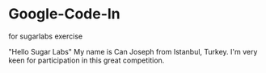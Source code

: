 # Google-Code-In
for sugarlabs exercise

"Hello Sugar Labs"
My name is Can Joseph from Istanbul, Turkey. I'm very keen for participation in this great competition. 
